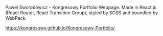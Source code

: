 
Pawel Sworobowicz - Kongresowy Portfolio Webpage.
Made in React.js (React Router, React Transition Group), styled by SCSS and boundled by WebPack.

https://kongresowy.github.io/Kongresowy-Portfolio/

